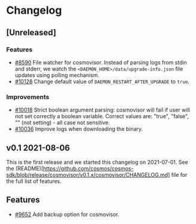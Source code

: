 <!--
Guiding Principles:

Changelogs are for humans, not machines.
There should be an entry for every single version.
The same types of changes should be grouped.
Versions and sections should be linkable.
The latest version comes first.
The release date of each version is displayed.
Mention whether you follow Semantic Versioning.

Usage:

Change log entries are to be added to the Unreleased section under the
appropriate stanza (see below). Each entry should ideally include a tag and
the Github issue reference in the following format:

* (<tag>) \#<issue-number> message

The issue numbers will later be link-ified during the release process so you do
not have to worry about including a link manually, but you can if you wish.

Types of changes (Stanzas):

"Features" for new features.
"Improvements" for changes in existing functionality.
"Deprecated" for soon-to-be removed features.
"Bug Fixes" for any bug fixes.
"Client Breaking" for breaking Protobuf, gRPC and REST routes used by end-users.
"CLI Breaking" for breaking CLI commands.
"API Breaking" for breaking exported APIs used by developers building on SDK.
"State Machine Breaking" for any changes that result in a different AppState given same genesisState and txList.
Ref: https://keepachangelog.com/en/1.0.0/
-->

# Changelog

## [Unreleased]

### Features

+ [\#8590](https://github.com/cosmos/cosmos-sdk/pull/8590) File watcher for cosmovisor. Instead of parsing logs from stdin and stderr, we watch the `<DAEMON_HOME>/data/upgrade-info.json` file updates using polling mechanism.
+ [\#10128](https://github.com/cosmos/cosmos-sdk/pull/10128) Change default value of `DAEMON_RESTART_AFTER_UPGRADE` to `true`.

### Improvements

+ [\#10018](https://github.com/cosmos/cosmos-sdk/pull/10018) Strict boolean argument parsing: cosmovisor will fail if user will not set correctly a boolean variable. Correct values are: "true", "false", "" (not setting) - all case not sensitive.
+ [\#10036](https://github.com/cosmos/cosmos-sdk/pull/10036) Improve logs when downloading the binary.

## v0.1 2021-08-06

This is the first release and we started this changelog on 2021-07-01. See the (README)[https://github.com/cosmos/cosmos-sdk/blob/release/cosmovisor/v0.1.x/cosmovisor/CHANGELOG.md] file for the full list of features.

## Features

* [\#9652](https://github.com/cosmos/cosmos-sdk/pull/9652) Add backup option for cosmovisor.
